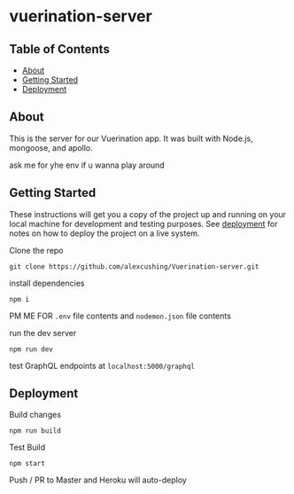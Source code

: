 # vuerination-server

## Table of Contents

- [About](#about)
- [Getting Started](#getting_started)
- [Deployment](#deployment)

## About <a name = "about"></a>

This is the server for our Vuerination app.
It was built with Node.js, mongoose, and apollo.

ask me for yhe env if u wanna play around

## Getting Started <a name = "getting_started"></a>

These instructions will get you a copy of the project up and running on your local machine for development and testing purposes. See [deployment](#deployment) for notes on how to deploy the project on a live system.

Clone the repo

```
git clone https://github.com/alexcushing/Vuerination-server.git
```

install dependencies

```
npm i
```

PM ME FOR `.env` file contents and `nodemon.json` file contents

run the dev server

```
npm run dev
```

test GraphQL endpoints at `localhost:5000/graphql` 

## Deployment <a name = "deployment"></a>

Build changes

```
npm run build
```

Test Build

```
npm start
```

Push / PR to Master and Heroku will auto-deploy
